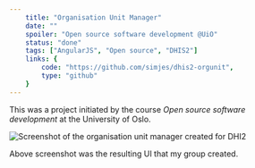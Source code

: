 ```yaml
---
    title: "Organisation Unit Manager"
    date: ""
    spoiler: "Open source software development @UiO"
    status: "done"
    tags: ["AngularJS", "Open source", "DHIS2"]
    links: {
        code: "https://github.com/simjes/dhis2-orgunit",
        type: "github"
    }
---
```


This was a project initiated by the course _Open source software development_ at the University of Oslo.

![Screenshot of the organisation unit manager created for DHI2](./img/orgmanager.jpg "Organisation Unit Manager UI")

Above screenshot was the resulting UI that my group created.
